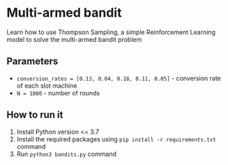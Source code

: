 # Multi-armed bandit
Learn how to use Thompson Sampling, a simple Reinforcement Learning model to solve the multi-armed bandit problem

## Parameters
- `conversion_rates = [0.13, 0.04, 0.18, 0.11, 0.05]` - conversion rate of each slot machine
- `N = 1000` - number of rounds

## How to run it
1. Install Python version <= 3.7
2. Install the required packages using `pip install -r requirements.txt` command
3. Run `python3 bandits.py` command
